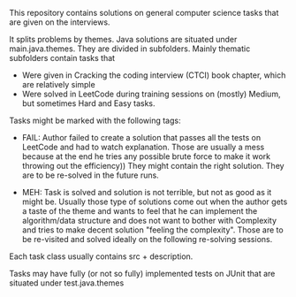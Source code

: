 This repository contains solutions on general computer science tasks that are given on the interviews.

It splits problems by themes.
Java solutions are situated under main.java.themes.
They are divided in subfolders. 
Mainly thematic subfolders contain tasks that
- Were given in Cracking the coding interview (CTCI) book chapter, which are relatively simple
- Were solved in LeetCode during training sessions on (mostly) Medium, but sometimes Hard and Easy tasks. 

Tasks might be marked with the following tags:

- FAIL: Author failed to create a solution that passes all the tests on LeetCode and had to watch explanation.
Those are usually a mess because at the end he tries any possible brute force to make it work throwing out the efficiency))
They might contain the right solution. They are to be re-solved in the future runs.

- MEH: Task is solved and solution is not terrible, but not as good as it might be. Usually those type of solutions come out 
when the author gets a taste of the theme and wants to feel that he can implement the algorithm/data structure
and does not want to bother with Complexity and tries to make decent solution "feeling the complexity". Those are to be
re-visited and solved ideally on the following re-solving sessions. 

Each task class usually contains src + description.

Tasks may have fully (or not so fully) implemented tests on JUnit that are situated under test.java.themes
